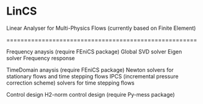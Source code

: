 # LinCS
Linear Analyser for Multi-Physics Flows (currently based on Finite Element)

======================================================

Frequency anaysis (require FEniCS package)
	Global SVD solver
	Eigen solver
	Frequency response
	
TimeDomain anaysis (require FEniCS package)
	Newton solvers for stationary flows and time stepping flows
	IPCS (incremental pressure correction scheme) solvers for time stepping flows
	
Control design
	H2-norm control design (require Py-mess package)
